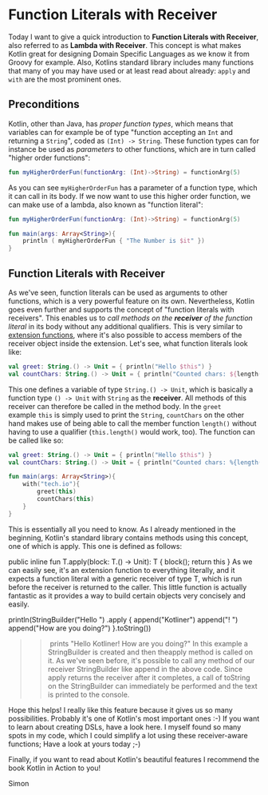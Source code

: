 # Function Literals with Receiver

Today I want to give a quick introduction to <b>Function Literals with Receiver</b>, also referred to as <b>Lambda with Receiver</b>. This concept is what makes Kotlin great for designing Domain Specific Languages as we know it from Groovy for example. Also, Kotlins standard library includes many functions that many of you may have used or at least read about already: `apply` and `with` are the most prominent ones.


## Preconditions

Kotlin, other than Java, has _proper function types_, which means that variables can for example be of type "function accepting an `Int` and returning a `String`", coded as `(Int) -> String`. These function types can for instance be used as _parameters_ to other functions, which are in turn called "higher order functions":

```kotlin
fun myHigherOrderFun(functionArg: (Int)->String) = functionArg(5)
```

As you can see `myHigherOrderFun` has a parameter of a function type, which it can call in its body. If we now want to use this higher order function, we can make use of a lambda, also known as "function literal":

```kotlin runnable
fun myHigherOrderFun(functionArg: (Int)->String) = functionArg(5)

fun main(args: Array<String>){
    println ( myHigherOrderFun { "The Number is $it" })
}

```
## Function Literals with Receiver

As we've seen, function literals can be used as arguments to other functions, which is a very powerful feature on its own. Nevertheless, Kotlin goes even further and supports the concept of "function literals with receivers". This enables us to _call methods on the <b>receiver</b> of the function literal_ in its body without any additional qualifiers. This is very similar to <a href="https://kotlinlang.org/docs/reference/extensions.html" target="_blank">extension functions</a>, where it's also possible to access members of the receiver object inside the extension. Let's see, what function literals look like:

```kotlin
val greet: String.() -> Unit = { println("Hello $this") }
val countChars: String.() -> Unit = { println("Counted chars: ${length()}") }

````

This one defines a variable of type `String.() -> Unit`, which is basically a function type `() -> Unit` with `String` as the <b>receiver</b>. All methods of this receiver can therefore be called in the method body. In the `greet` example `this` is simply used to print the `String`, `countChars` on the other hand makes use of being able to call the member function `length()` without having to use a qualifier (`this.length()` would work, too). The function can be called like so:

```kotlin runnable
val greet: String.() -> Unit = { println("Hello $this") }
val countChars: String.() -> Unit = { println("Counted chars: %{length()}") }

fun main(args: Array<String>){
    with("tech.io"){
        greet(this)
        countChars(this)
    }
}
```

This is essentially all you need to know. As I already mentioned in the beginning, Kotlin's standard library contains methods using this concept, one of which is apply. This one is defined as follows:

public inline fun <T> T.apply(block: T.() -> Unit): T { block(); return this }
As we can easily see, it's an extension function to everything literally, and it expects a function literal with a generic receiver of type T, which is run before the receiver is returned to the caller. This little function is actually fantastic as it provides a way to build certain objects very concisely and easily.

println(StringBuilder("Hello ")
        .apply {
            append("Kotliner")
            append("! ")
            append("How are you doing?")
        }.toString())
>> prints "Hello Kotliner! How are you doing?"
In this example a StringBuilder is created and then theapply method is called on it. As we've seen before, it's possible to call any method of our receiver StringBuilder like append in the above code. Since apply returns the receiver after it completes, a call of toString on the StringBuilder can immediately be performed and the text is printed to the console.

Hope this helps! I really like this feature because it gives us so many possibilities. Probably it's one of Kotlin's most important ones :-) If you want to learn about creating DSLs, have a look here. I myself found so many spots in my code, which I could simplify a lot using these receiver-aware functions; Have a look at yours today ;-)

Finally, if you want to read about Kotlin's beautiful features I recommend the book Kotlin in Action to you!

Simon